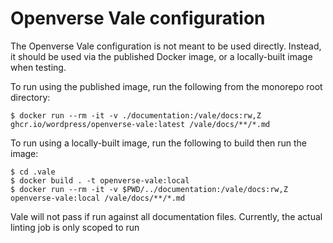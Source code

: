 # Openverse Vale configuration

The Openverse Vale configuration is not meant to be used directly. Instead, it
should be used via the published Docker image, or a locally-built image when
testing.

To run using the published image, run the following from the monorepo root
directory:

```
$ docker run --rm -it -v ./documentation:/vale/docs:rw,Z ghcr.io/wordpress/openverse-vale:latest /vale/docs/**/*.md
```

To run using a locally-built image, run the following to build then run the
image:

```
$ cd .vale
$ docker build . -t openverse-vale:local
$ docker run --rm -it -v $PWD/../documentation:/vale/docs:rw,Z openverse-vale:local /vale/docs/**/*.md
```

Vale will not pass if run against all documentation files. Currently, the actual
linting job is only scoped to run
